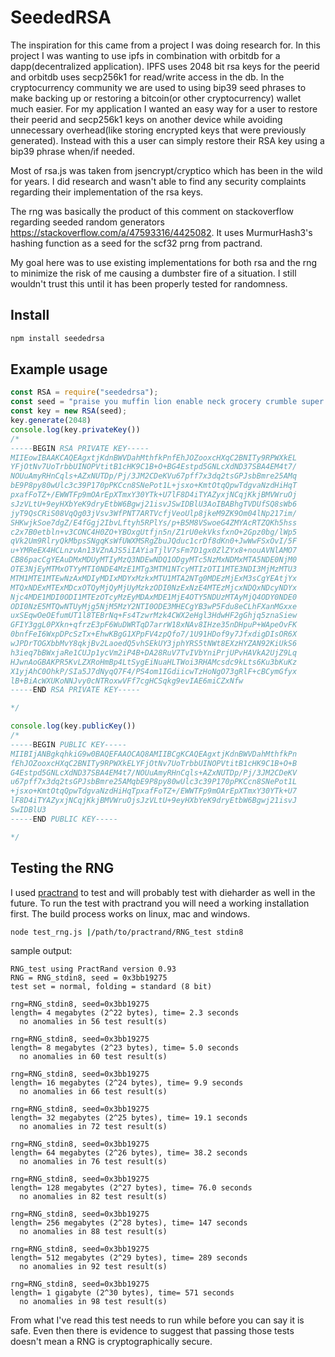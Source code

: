 # SeededRSA
The inspiration for this came from a project I was doing research for. In this project I was wanting to use ipfs in combination with orbitdb for a dapp(decentralized application). IPFS uses 2048 bit rsa keys for the peerid and orbitdb uses secp256k1 for read/write access in the db. In the cryptocurrency community we are used to using bip39 seed phrases to make backing up or restoring a bitcoin(or other cryptocurrency) wallet much easier. For my application I wanted an easy way for a user to restore their peerid and secp256k1 keys on another device while avoiding unnecessary overhead(like storing encrypted keys that were previously generated). Instead with this a user can simply restore their RSA key using a bip39 phrase when/if needed.

Most of rsa.js was taken from jsencrypt/cryptico which has been in the wild for years. I did research and wasn't able to find any security complaints regarding their implementation of the rsa keys. 

The rng was basically the product of this comment on stackoverflow regarding seeded random generators https://stackoverflow.com/a/47593316/4425082. It uses MurmurHash3's hashing function as a seed for the scf32 prng from pactrand. 

My goal here was to use existing implementations for both rsa and the rng to minimize the risk of me causing a dumbster fire of a situation. I still wouldn't trust this until it has been properly tested for randomness.

## Install
```bash
npm install seededrsa
```

## Example usage
```javascript
const RSA = require("seededrsa");
const seed = "praise you muffin lion enable neck grocery crumble super myself license ghost"
const key = new RSA(seed);
key.generate(2048)
console.log(key.privateKey())
/*
-----BEGIN RSA PRIVATE KEY-----
MIIEowIBAAKCAQEAgxtjKdnBWVDahMthfkPnfEhJOZooxcHXqC2BNITy9RPWXkEL
YFjOtNv7UoTrbbUINOPVtitB1cHK9C1B+O+BG4Estpd5GNLcXdND37SBA4EM4t7/
NOUuAmyRHnCqls+AZxNUTDp/Pj/3JM2CDeKVu67pff7x3dq2tsGPJsbBmre25AMq
bE9P8py80wUlc3c39P170pPKCcn8SNePot1L+jsxo+KmtOtqQpwTdgvaNzdHiHqT
pxafFoTZ+/EWWTFp9mOArEpXTmxY30YTk+U7lF8D4iTYAZyxjNCqjKkjBMVWruOj
sJzVLtU+9eyHXbYeK9dryEtbW6Bgwj21isvJSwIDBlU3AoIBABhgTVDUfSQ8sWb6
jyT9QsCRiS08VqQg03jVsv3WfPNT7ARTVcfjVeoUlp8jkeM9ZK9Om04lNp217im/
SHKwjkSoe7dgZ/E4fGgj2IbvLftyh5RPlYs/p+B5M8VSwoeG4ZMYAcRTZQKh5hss
c2x7B0etbln+v3CONC4H0ZO+YBOxgUtfjn5n/Z1rU0ekVksfxnO+2Gpz0bg/lWp5
qVk2Um9RlryQkMbpsSNgqKsWfUWXMSRgZbuJQduc1crDf8dKn0+JwWwFSxOvI/5F
u+YMReEX4HCLnzvAn13VZnAJS5iIAYiaTjlV7sFm7D1gx0ZlZYx8+nouAVNlAMO7
CB86pacCgYEAuDMxMDUyMTIyMzQ3NDEwNDQ1ODgyMTc5NzMxNDMxMTA5NDE0NjM0
OTE3NjEyMTMxOTYyMTI0NDE4MzE1MTg3MTM1NTcyMTIzOTI1MTE3NDI3MjMzMTU3
MTM1MTE1MTEwNzAxMDIyMDIxMDYxMzkxMTU1MTA2NTg0MDEzMjExM3sCgYEAtjYx
MTQxNDExMTExMDcxOTQyMjQyMjUyMzkzODI0NzExNzE4MTEzMjcxNDQxNDcyNDYx
Njc4MDE1MDI0ODI1MTEzOTcyMzEyMDAxMDE1MjE4OTY5NDUzMTAyMjQ4ODY0NDE0
ODI0NzE5MTQwNTUyMjg5NjM5MzY2NTI0ODE3MHECgYB3wP5Fdu8eCLhFXanMGxxe
uxSEqwOeOEfumUT1l8TEBrNq+Fs4TzwrMzk4CWX2eHgl3HdwHF2gGhjq5znaSiew
GFIY3ggL0PXkn+qfrzE3pF6WuDWRTqD7arrW18xNAv8IHze35nDHpuP+WApeOvFK
0bnfFeI6WxpDPcSzTx+EhwKBgG1XPpFV4zpQfo7/1U91HDof9y7JfxdigDIsOR6X
wJPDrTOGXbbMvY8qkjBv2LaoedQ5vhSEkUY3jphYRS5tNWt8EXzHYZAN92KiUkS6
h3ieq7bBWxjaRe1CUJp1ycVm2iP4B+DA28RuV7TvIVbYniPrjUPvHAVkA2UjZ9Lq
HJwnAoGBAKPR5KvLZXRoHmBp4LtSygEiNuaHLTWoi3RHAMcsdc9kLts6Ku3bKuKz
X1yjAhC0OhkP/SIa5J7dNyqQ7F4/PS4om1IGdiicwTzHoNgO73gRlF+cBCymGfyx
lB+BiAcWXUKoNNJvy0cNTRoxwVFf7cgHCSqkg9evIAE6miCZxNfw
-----END RSA PRIVATE KEY-----

*/

console.log(key.publicKey())
/*
-----BEGIN PUBLIC KEY-----
MIIBIjANBgkqhkiG9w0BAQEFAAOCAQ8AMIIBCgKCAQEAgxtjKdnBWVDahMthfkPn
fEhJOZooxcHXqC2BNITy9RPWXkELYFjOtNv7UoTrbbUINOPVtitB1cHK9C1B+O+B
G4Estpd5GNLcXdND37SBA4EM4t7/NOUuAmyRHnCqls+AZxNUTDp/Pj/3JM2CDeKV
u67pff7x3dq2tsGPJsbBmre25AMqbE9P8py80wUlc3c39P170pPKCcn8SNePot1L
+jsxo+KmtOtqQpwTdgvaNzdHiHqTpxafFoTZ+/EWWTFp9mOArEpXTmxY30YTk+U7
lF8D4iTYAZyxjNCqjKkjBMVWruOjsJzVLtU+9eyHXbYeK9dryEtbW6Bgwj21isvJ
SwIDBlU3
-----END PUBLIC KEY-----

*/
```

## Testing the RNG
I used [practrand](http://pracrand.sourceforge.net/) to test and will probably test with dieharder as well in the future. To run the test with practrand you will need a working installation first. The build process works on linux, mac and windows. 


```bash
node test_rng.js |/path/to/practrand/RNG_test stdin8
```

sample output:
```
RNG_test using PractRand version 0.93
RNG = RNG_stdin8, seed = 0x3bb19275
test set = normal, folding = standard (8 bit)

rng=RNG_stdin8, seed=0x3bb19275
length= 4 megabytes (2^22 bytes), time= 2.3 seconds 
  no anomalies in 56 test result(s)

rng=RNG_stdin8, seed=0x3bb19275
length= 8 megabytes (2^23 bytes), time= 5.0 seconds 
  no anomalies in 60 test result(s)

rng=RNG_stdin8, seed=0x3bb19275
length= 16 megabytes (2^24 bytes), time= 9.9 seconds
  no anomalies in 66 test result(s)

rng=RNG_stdin8, seed=0x3bb19275
length= 32 megabytes (2^25 bytes), time= 19.1 seconds
  no anomalies in 72 test result(s)

rng=RNG_stdin8, seed=0x3bb19275
length= 64 megabytes (2^26 bytes), time= 38.2 seconds
  no anomalies in 76 test result(s)

rng=RNG_stdin8, seed=0x3bb19275
length= 128 megabytes (2^27 bytes), time= 76.0 seconds
  no anomalies in 82 test result(s)

rng=RNG_stdin8, seed=0x3bb19275
length= 256 megabytes (2^28 bytes), time= 147 seconds
  no anomalies in 88 test result(s)

rng=RNG_stdin8, seed=0x3bb19275
length= 512 megabytes (2^29 bytes), time= 289 seconds
  no anomalies in 92 test result(s)

rng=RNG_stdin8, seed=0x3bb19275
length= 1 gigabyte (2^30 bytes), time= 571 seconds
  no anomalies in 98 test result(s)

```

From what I've read this test needs to run while before you can say it is safe. Even then there is evidence to suggest that passing those tests doesn't mean a RNG is cryptographically secure.
